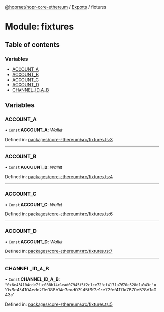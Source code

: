 [@hoprnet/hopr-core-ethereum](../README.md) / [Exports](../modules.md) / fixtures

# Module: fixtures

## Table of contents

### Variables

- [ACCOUNT\_A](fixtures.md#account_a)
- [ACCOUNT\_B](fixtures.md#account_b)
- [ACCOUNT\_C](fixtures.md#account_c)
- [ACCOUNT\_D](fixtures.md#account_d)
- [CHANNEL\_ID\_A\_B](fixtures.md#channel_id_a_b)

## Variables

### ACCOUNT\_A

• `Const` **ACCOUNT\_A**: *Wallet*

Defined in: [packages/core-ethereum/src/fixtures.ts:3](https://github.com/hoprnet/hoprnet/blob/448a47a/packages/core-ethereum/src/fixtures.ts#L3)

___

### ACCOUNT\_B

• `Const` **ACCOUNT\_B**: *Wallet*

Defined in: [packages/core-ethereum/src/fixtures.ts:4](https://github.com/hoprnet/hoprnet/blob/448a47a/packages/core-ethereum/src/fixtures.ts#L4)

___

### ACCOUNT\_C

• `Const` **ACCOUNT\_C**: *Wallet*

Defined in: [packages/core-ethereum/src/fixtures.ts:6](https://github.com/hoprnet/hoprnet/blob/448a47a/packages/core-ethereum/src/fixtures.ts#L6)

___

### ACCOUNT\_D

• `Const` **ACCOUNT\_D**: *Wallet*

Defined in: [packages/core-ethereum/src/fixtures.ts:7](https://github.com/hoprnet/hoprnet/blob/448a47a/packages/core-ethereum/src/fixtures.ts#L7)

___

### CHANNEL\_ID\_A\_B

• `Const` **CHANNEL\_ID\_A\_B**: ``"0x6e454104cde7f1c088b14c3ead07945f6f2c1ce72fef4171a7670e528d1a043c"``= '0x6e454104cde7f1c088b14c3ead07945f6f2c1ce72fef4171a7670e528d1a043c'

Defined in: [packages/core-ethereum/src/fixtures.ts:5](https://github.com/hoprnet/hoprnet/blob/448a47a/packages/core-ethereum/src/fixtures.ts#L5)
